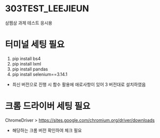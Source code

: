 # 303TEST_LEEJIEUN
삼쩜삼 과제 테스트 응시용


# 터미널 세팅 필요
1. pip install bs4
2. pip install lxml
3. pip install pandas
4. pip install selenium==3.14.1 
- 최신 버전으로 진행 시 함수 활용에 애로사항이 있어 3 버전대로 설치하였음


# 크롬 드라이버 세팅 필요
ChromeDriver > https://sites.google.com/chromium.org/driver/downloads
- 해당하는 크롬 버전 확인하여 체크 필요 
